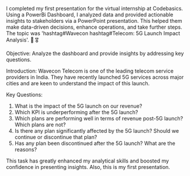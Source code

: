 I completed my first presentation for the virtual internship at Codebasics. Using a PowerBi Dashboard, I analyzed data and provided actionable insights to stakeholders via a PowerPoint presentation. This helped them make data-driven decisions, enhance operations, and take further steps. The topic was 'hashtag#Wavecon hashtag#Telecom: 5G Launch Impact Analysis'. 🎉 🎖 

Objective:
Analyze the dashboard and provide insights by addressing key questions.

Introduction:
Wavecon Telecom is one of the leading telecom service providers in India. They have recently launched 5G services across major cities and are keen to understand the impact of this launch.

Key Questions:
1. What is the impact of the 5G launch on our revenue?
2. Which KPI is underperforming after the 5G launch?
3. Which plans are performing well in terms of revenue post-5G launch? Which plans are not?
4. Is there any plan significantly affected by the 5G launch? Should we continue or discontinue that plan?
5. Has any plan been discontinued after the 5G launch? What are the reasons?

This task has greatly enhanced my analytical skills and boosted my confidence in presenting insights. Also, this is my first presentation. 
